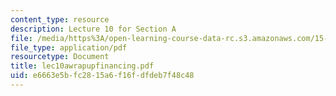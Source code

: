 ```yaml
---
content_type: resource
description: Lecture 10 for Section A
file: /media/https%3A/open-learning-course-data-rc.s3.amazonaws.com/15-402-finance-theory-ii-spring-2003/e6663e5bfc2815a6f16fdfdeb7f48c48_lec10awrapupfinancing.pdf
file_type: application/pdf
resourcetype: Document
title: lec10awrapupfinancing.pdf
uid: e6663e5b-fc28-15a6-f16f-dfdeb7f48c48
---
```

